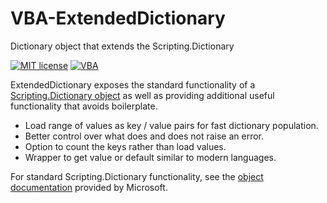 # VBA-ExtendedDictionary
Dictionary object that extends the Scripting.Dictionary

[![MIT license](https://img.shields.io/badge/License-MIT-blue.svg)](https://github.com/SSlinky/VBA-ExtendedDictionary/blob/master/README.md#license)
[![VBA](https://img.shields.io/badge/vba-VB--6-success)](https://docs.microsoft.com/en-us/office/vba/api/overview/)


ExtendedDictionary exposes the standard functionality of a [Scripting.Dictionary object](https://docs.microsoft.com/en-au/office/vba/language/reference/user-interface-help/dictionary-object) as well as providing additional useful functionality that avoids boilerplate.

* Load range of values as key / value pairs for fast dictionary population.
* Better control over what does and does not raise an error.
* Option to count the keys rather than load values.
* Wrapper to get value or default similar to modern languages.


For standard Scripting.Dictionary functionality, see the [object documentation](https://docs.microsoft.com/en-au/office/vba/language/reference/user-interface-help/dictionary-object) provided by Microsoft.